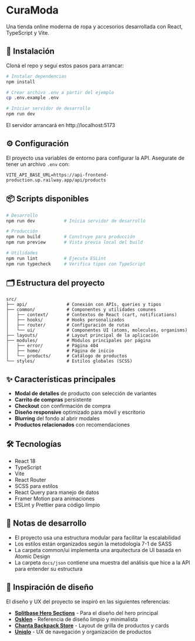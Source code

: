 # CuraModa

Una tienda online moderna de ropa y accesorios desarrollada con React, TypeScript y Vite.

## 🚀 Instalación

Cloná el repo y seguí estos pasos para arrancar:

```bash
# Instalar dependencias
npm install

# Crear archivo .env a partir del ejemplo
cp .env.example .env

# Iniciar servidor de desarrollo
npm run dev
```

El servidor arrancará en http://localhost:5173

## ⚙️ Configuración

El proyecto usa variables de entorno para configurar la API. Asegurate de tener un archivo `.env` con:

```
VITE_API_BASE_URL=https://api-frontend-production.up.railway.app/api/products
```

## 📦 Scripts disponibles

```bash
# Desarrollo
npm run dev           # Inicia servidor de desarrollo

# Producción
npm run build         # Construye para producción
npm run preview       # Vista previa local del build

# Utilidades
npm run lint          # Ejecuta ESLint
npm run typecheck     # Verifica tipos con TypeScript
```

## 🗂️ Estructura del proyecto

```
src/
├── api/               # Conexión con APIs, queries y tipos
├── common/            # Componentes y utilidades comunes
│   ├── context/       # Contextos de React (cart, notifications)
│   ├── hooks/         # Hooks personalizados
│   ├── router/        # Configuración de rutas
│   └── ui/            # Componentes UI (atoms, molecules, organisms)
├── layouts/           # Layout principal de la aplicación
├── modules/           # Módulos principales por página
│   ├── error/         # Página 404
│   ├── home/          # Página de inicio
│   └── products/      # Catálogo de productos
└── styles/            # Estilos globales (SCSS)
```

## ✨ Características principales

- **Modal de detalles** de producto con selección de variantes
- **Carrito de compras** persistente
- **Checkout** con confirmación de compra
- **Diseño responsive** optimizado para móvil y escritorio
- **Blurring** del fondo al abrir modales
- **Productos relacionados** con recomendaciones

## 🛠️ Tecnologías

- React 18
- TypeScript
- Vite
- React Router
- SCSS para estilos
- React Query para manejo de datos
- Framer Motion para animaciones
- ESLint y Prettier para código limpio

## 📝 Notas de desarrollo

- El proyecto usa una estructura modular para facilitar la escalabilidad
- Los estilos están organizados según la metodología 7-1 de SASS
- La carpeta common/ui implementa una arquitectura de UI basada en Atomic Design
- La carpeta `docs/json` contiene una muestra del análisis que hice a la API para entender su estructura

## 🎨 Inspiración de diseño

El diseño y UX del proyecto se inspiró en las siguientes referencias:

- **[Splitbase Hero Sections](https://splitbase.com/blog/hero-section)** - Para el diseño del hero principal
- **[Osklen](https://www.osklen.com)** - Referencia de diseño limpio y minimalista
- **[Chanta Backpack Store](https://dribbble.com/shots/24206270-Chanta-Backpack-Store-Category)** - Layout de grilla de productos y cards
- **[Uniqlo](https://www.uniqlo.com/ph/en/baby)** - UX de navegación y organización de productos

